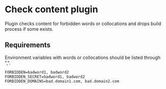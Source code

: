 # Check content plugin

Plugin checks content for forbidden words or collocations and drops build process if some exists.

## Requirements

Environment variables with words or collocations should be listed through ",".

```
FORBIDDEN=badword1, badword2
FORBIDDEN_SECRET=badword1, badword2
FORBIDDEN_DOMAINS=bad.domain1.com, bad.domain2.com
```